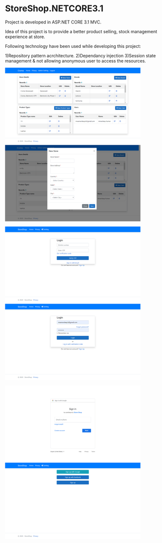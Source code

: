 # StoreShop.NETCORE3.1
Project is developed in ASP.NET CORE 3.1 MVC.

Idea of this project is to provide a better product  selling, stock management experience at store.

Following technology have been used while developing this project:

1)Repository pattern acrchitecture.
2)Dependancy injection
3)Session state management & not allowing anonymous user to access the resources.

<img src="/StoreShop.Presentation/wwwroot/img/AdminSettingPage.png" wigth="350" height="250"/>     <img src="/StoreShop.Presentation/wwwroot/img/PopupWindow.png" wigth="350" height="250"/>


<img src="/StoreShop.Presentation/wwwroot/img/OTPLoginPage.png" wigth="350" height="250"/>         <img src="/StoreShop.Presentation/wwwroot/img/EmailLoginPage.png" wigth="350" height="250"/>   


<img src="/StoreShop.Presentation/wwwroot/img/GoogleSignInPage.png" wigth="350" height="250"/>      <img src="/StoreShop.Presentation/wwwroot/img/SignInOptionPage.png" wigth="350" height="250"/>

